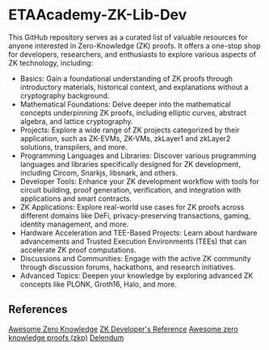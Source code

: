 # ETAAcademy-ZK-Lib-Dev

This GitHub repository serves as a curated list of valuable resources for anyone interested in Zero-Knowledge (ZK) proofs. It offers a one-stop shop for developers, researchers, and enthusiasts to explore various aspects of ZK technology, including:

- Basics: Gain a foundational understanding of ZK proofs through introductory materials, historical context, and explanations without a cryptography background.
- Mathematical Foundations: Delve deeper into the mathematical concepts underpinning ZK proofs, including elliptic curves, abstract algebra, and lattice cryptography.
- Projects: Explore a wide range of ZK projects categorized by their application, such as ZK-EVMs, ZK-VMs, zkLayer1 and zkLayer2 solutions, transpilers, and more.
- Programming Languages and Libraries: Discover various programming languages and libraries specifically designed for ZK development, including Circom, Snarkjs, libsnark, and others.
- Developer Tools: Enhance your ZK development workflow with tools for circuit building, proof generation, verification, and integration with applications and smart contracts.
- ZK Applications: Explore real-world use cases for ZK proofs across different domains like DeFi, privacy-preserving transactions, gaming, identity management, and more.
- Hardware Acceleration and TEE-Based Projects: Learn about hardware advancements and Trusted Execution Environments (TEEs) that can accelerate ZK proof computations.
- Discussions and Communities: Engage with the active ZK community through discussion forums, hackathons, and research initiatives.
- Advanced Topics: Deepen your knowledge by exploring advanced ZK concepts like PLONK, Groth16, Halo, and more.

## References

[Awesome Zero Knowledge](https://github.com/matter-labs/awesome-zero-knowledge-proofs)
[ZK Developer's Reference](https://www.zkoss.org/wiki/ZK_Developer%27s_Reference/Overture/Extensions)
[Awesome zero knowledge proofs (zkp)](https://github.com/matter-labs/awesome-zero-knowledge-proofs)
[Delendum](https://github.com/delendum-xyz)
